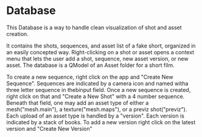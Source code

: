 # Database
This Database is a way to handle clean visualization of shot and asset creation.

It contains the shots, sequences, and asset list of a fake short, organized in an easily concepted way. Right-clicking
on a shot or asset opens a context menu that lets the user add a shot, sequence, new asset version, or new asset. The database is a QModel of an Asset folder for a short film. 

To create a new sequence, right click on the app and "Create New Sequence". Sequences are indicated by a camera icon and named witha three letter sequence in thebinput field. Once a new sequence is created, right click on that and "Create a New Shot" with a 4 number sequence. Beneath that field, one may add an asset type of either a mesh("mesh.main"), a texture("mesh.maps"), or a previz shot("previz"). Each upload of an asset type is handled by a "version". Each version is indicated by a stack of books. To add a new version right click on the latest version and "Create New Version"
